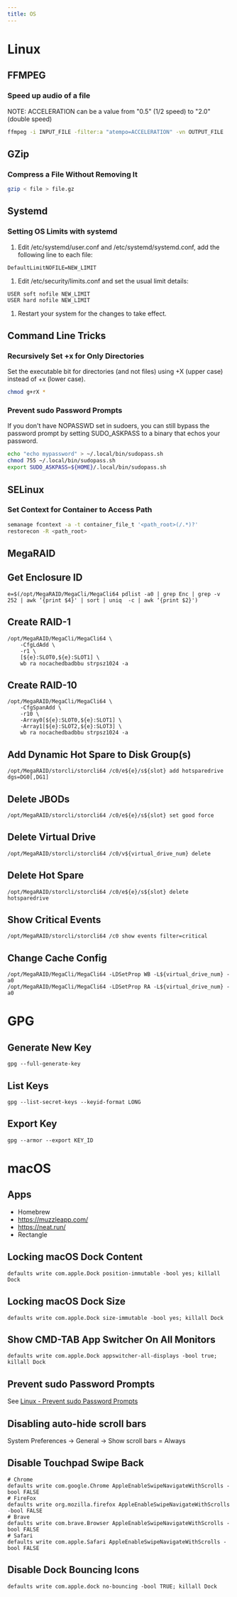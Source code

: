 ```yaml
---
title: OS
---
```


# Linux

## FFMPEG

### Speed up audio of a file

NOTE: ACCELERATION can be a value from "0.5" (1/2 speed) to "2.0" (double speed)

~~~ bash
ffmpeg -i INPUT_FILE -filter:a "atempo=ACCELERATION" -vn OUTPUT_FILE
~~~

## GZip

### Compress a File Without Removing It
~~~ bash
gzip < file > file.gz
~~~

## Systemd

### Setting OS Limits with systemd
1. Edit /etc/systemd/user.conf and /etc/systemd/systemd.conf, add the following line to each file:
~~~
DefaultLimitNOFILE=NEW_LIMIT
~~~
1. Edit /etc/security/limits.conf and set the usual limit details:
~~~
USER soft nofile NEW_LIMIT
USER hard nofile NEW_LIMIT
~~~
1. Restart your system for the changes to take effect.

## Command Line Tricks

### Recursively Set +x for Only Directories
Set the executable bit for directories (and not files) using +X (upper case) instead of +x (lower case).
~~~ bash
chmod g+rX *
~~~

### Prevent sudo Password Prompts

If you don't have NOPASSWD set in sudoers, you can still bypass the password prompt by setting SUDO_ASKPASS to a binary that echos your password.
~~~ bash
echo "echo mypassword" > ~/.local/bin/sudopass.sh
chmod 755 ~/.local/bin/sudopass.sh
export SUDO_ASKPASS=${HOME}/.local/bin/sudopass.sh
~~~

## SELinux

### Set Context for Container to Access Path

~~~ bash
semanage fcontext -a -t container_file_t '<path_root>(/.*)?'
restorecon -R <path_root>
~~~

## MegaRAID

## Get Enclosure ID

~~~
e=$(/opt/MegaRAID/MegaCli/MegaCli64 pdlist -a0 | grep Enc | grep -v 252 | awk ‘{print $4}' | sort | uniq  -c | awk ‘{print $2}')
~~~

## Create RAID-1
~~~
/opt/MegaRAID/MegaCli/MegaCli64 \
    -CfgLdAdd \
    -r1 \
    [${e}:SLOT0,${e}:SLOT1] \
    wb ra nocachedbadbbu strpsz1024 -a
~~~

## Create RAID-10

~~~
/opt/MegaRAID/MegaCli/MegaCli64 \
    -CfgSpanAdd \
    -r10 \
    -Array0[${e}:SLOT0,${e}:SLOT1] \
    -Array1[${e}:SLOT2,${e}:SLOT3] \
    wb ra nocachedbadbbu strpsz1024 -a
~~~

## Add Dynamic Hot Spare to Disk Group(s)

~~~
/opt/MegaRAID/storcli/storcli64 /c0/e${e}/s${slot} add hotsparedrive dgs=DG0[,DG1]
~~~

## Delete JBODs

~~~
/opt/MegaRAID/storcli/storcli64 /c0/e${e}/s${slot} set good force
~~~

## Delete Virtual Drive

~~~
/opt/MegaRAID/storcli/storcli64 /c0/v${virtual_drive_num} delete
~~~

## Delete Hot Spare

~~~
/opt/MegaRAID/storcli/storcli64 /c0/e${e}/s${slot} delete hotsparedrive
~~~

## Show Critical Events

~~~
/opt/MegaRAID/storcli/storcli64 /c0 show events filter=critical
~~~

## Change Cache Config

~~~
/opt/MegaRAID/MegaCli/MegaCli64 -LDSetProp WB -L${virtual_drive_num} -a0
/opt/MegaRAID/MegaCli/MegaCli64 -LDSetProp RA -L${virtual_drive_num} -a0
~~~

# GPG

## Generate New Key

~~~
gpg --full-generate-key
~~~

## List Keys

~~~
gpg --list-secret-keys --keyid-format LONG
~~~

## Export Key

~~~
gpg --armor --export KEY_ID
~~~

# macOS

## Apps

- Homebrew
- https://muzzleapp.com/
- https://neat.run/
- Rectangle

## Locking macOS Dock Content

~~~
defaults write com.apple.Dock position-immutable -bool yes; killall Dock
~~~

## Locking macOS Dock Size

~~~
defaults write com.apple.Dock size-immutable -bool yes; killall Dock
~~~

## Show CMD-TAB App Switcher On All Monitors
~~~
defaults write com.apple.Dock appswitcher-all-displays -bool true; killall Dock
~~~

## Prevent sudo Password Prompts

See [Linux - Prevent sudo Password Prompts](os#prevent-sudo-password-prompts)

## Disabling auto-hide scroll bars

System Preferences -> General -> Show scroll bars = Always

## Disable Touchpad Swipe Back

~~~
# Chrome
defaults write com.google.Chrome AppleEnableSwipeNavigateWithScrolls -bool FALSE
# FireFox
defaults write org.mozilla.firefox AppleEnableSwipeNavigateWithScrolls -bool FALSE
# Brave
defaults write com.brave.Browser AppleEnableSwipeNavigateWithScrolls -bool FALSE
# Safari
defaults write com.apple.Safari AppleEnableSwipeNavigateWithScrolls -bool FALSE
~~~

## Disable Dock Bouncing Icons

~~~
defaults write com.apple.dock no-bouncing -bool TRUE; killall Dock
~~~
